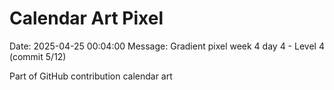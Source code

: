 # Calendar Art Pixel

Date: 2025-04-25 00:04:00
Message: Gradient pixel week 4 day 4 - Level 4 (commit 5/12)

Part of GitHub contribution calendar art
